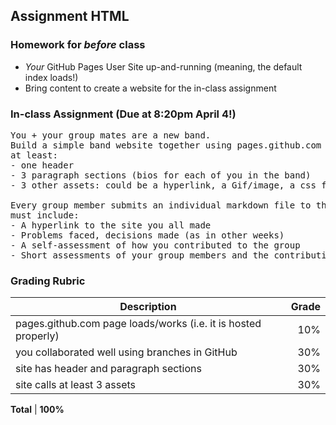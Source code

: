 ## Assignment HTML

### Homework for *before* class
- *Your* GitHub Pages User Site up-and-running (meaning, the default index loads!)
- Bring content to create a website for the in-class assignment

### In-class Assignment (Due at 8:20pm April 4!)
<pre>
You + your group mates are a new band.
Build a simple band website together using pages.github.com where your index.html file has
at least:
- one header
- 3 paragraph sections (bios for each of you in the band)
- 3 other assets: could be a hyperlink, a Gif/image, a css file, etc.

Every group member submits an individual markdown file to the OL. The markdown file
must include:
- A hyperlink to the site you all made
- Problems faced, decisions made (as in other weeks)
- A self-assessment of how you contributed to the group
- Short assessments of your group members and the contributions they made
</pre>

### Grading Rubric
Description|Grade
---|---:|
pages.github.com page loads/works (i.e. it is hosted properly)| 10%
you collaborated well using branches in GitHub | 30%
site has header and paragraph sections | 30%
site calls at least 3 assets | 30%


**Total** | **100%**
